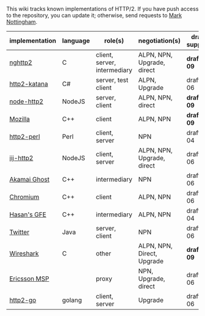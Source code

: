 This wiki tracks known implementations of HTTP/2. If you have push access to the repository, you can update it; otherwise, send requests to [Mark Nottingham](mailto:mnot@mnot.net).

implementation | language | role(s) | negotiation(s) | draft support
--- | --- | --- | --- | ---
[nghttp2](https://github.com/tatsuhiro-t/nghttp2) | C | client, server, intermediary | ALPN, NPN, Upgrade, direct | **draft-09**
[http2-katana](https://github.com/MSOpenTech/http2-katana) | C# | server, test client | ALPN, Upgrade | draft-06
[node-http2](https://github.com/molnarg/node-http2) | NodeJS | server, client | ALPN, NPN, direct | **draft-09**
[Mozilla](https://wiki.mozilla.org/Networking/http2) | C++ | client | ALPN, NPN | **draft-09**
[http2-perl](https://github.com/sludin/http2-perl) | Perl | client, server | NPN | draft-04
[iij-http2](https://github.com/shigeki/interop-iij-http2) | NodeJS | client, server | ALPN, NPN, Upgrade, direct | draft-06
[Akamai Ghost](Akamaighost) | C++ | intermediary | NPN | draft-06
[Chromium](https://sites.google.com/a/chromium.org/dev/http2) | C++ | client | ALPN, NPN | draft-06
[Hasan's GFE](Hasansgfe) | C++ | intermediary | ALPN, NPN | draft-04
[Twitter](https://twitter.com/) | Java | server, client | NPN | draft-06
[Wireshark](https://bugs.wireshark.org/bugzilla/show_bug.cgi?id=9042) | C | other | ALPN, NPN, Direct, Upgrade | **draft-09**
[Ericsson MSP](EricssonMPS) | | proxy | NPN, Upgrade, direct | draft-06
[http2-go](https://github.com/Jxck/http2) | golang | client, server | Upgrade | draft-06
